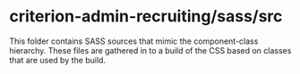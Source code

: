 # criterion-admin-recruiting/sass/src

This folder contains SASS sources that mimic the component-class hierarchy. These files
are gathered in to a build of the CSS based on classes that are used by the build.
